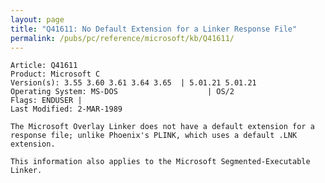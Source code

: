 ```yaml
---
layout: page
title: "Q41611: No Default Extension for a Linker Response File"
permalink: /pubs/pc/reference/microsoft/kb/Q41611/
---
```


	Article: Q41611
	Product: Microsoft C
	Version(s): 3.55 3.60 3.61 3.64 3.65  | 5.01.21 5.01.21
	Operating System: MS-DOS                    | OS/2
	Flags: ENDUSER |
	Last Modified: 2-MAR-1989
	
	The Microsoft Overlay Linker does not have a default extension for a
	response file; unlike Phoenix's PLINK, which uses a default .LNK
	extension.
	
	This information also applies to the Microsoft Segmented-Executable
	Linker.
